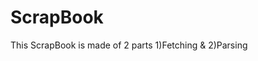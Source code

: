 # ScrapBook
  This ScrapBook is made of 2 parts 1)Fetching & 2)Parsing
                            
